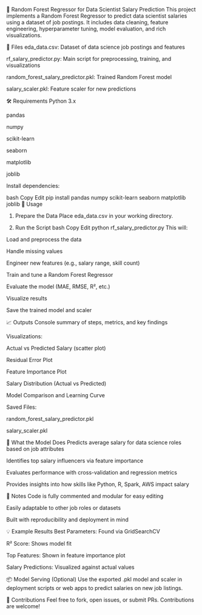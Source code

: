 🎯 Random Forest Regressor for Data Scientist Salary Prediction
This project implements a Random Forest Regressor to predict data scientist salaries using a dataset of job postings. It includes data cleaning, feature engineering, hyperparameter tuning, model evaluation, and rich visualizations.

📁 Files
eda_data.csv: Dataset of data science job postings and features

rf_salary_predictor.py: Main script for preprocessing, training, and visualizations

random_forest_salary_predictor.pkl: Trained Random Forest model

salary_scaler.pkl: Feature scaler for new predictions

🛠️ Requirements
Python 3.x

pandas

numpy

scikit-learn

seaborn

matplotlib

joblib

Install dependencies:

bash
Copy
Edit
pip install pandas numpy scikit-learn seaborn matplotlib joblib
🚀 Usage
1. Prepare the Data
Place eda_data.csv in your working directory.

2. Run the Script
bash
Copy
Edit
python rf_salary_predictor.py
This will:

Load and preprocess the data

Handle missing values

Engineer new features (e.g., salary range, skill count)

Train and tune a Random Forest Regressor

Evaluate the model (MAE, RMSE, R², etc.)

Visualize results

Save the trained model and scaler

📈 Outputs
Console summary of steps, metrics, and key findings

Visualizations:

Actual vs Predicted Salary (scatter plot)

Residual Error Plot

Feature Importance Plot

Salary Distribution (Actual vs Predicted)

Model Comparison and Learning Curve

Saved Files:

random_forest_salary_predictor.pkl

salary_scaler.pkl

🧠 What the Model Does
Predicts average salary for data science roles based on job attributes

Identifies top salary influencers via feature importance

Evaluates performance with cross-validation and regression metrics

Provides insights into how skills like Python, R, Spark, AWS impact salary

📝 Notes
Code is fully commented and modular for easy editing

Easily adaptable to other job roles or datasets

Built with reproducibility and deployment in mind

💡 Example Results
Best Parameters: Found via GridSearchCV

R² Score: Shows model fit

Top Features: Shown in feature importance plot

Salary Predictions: Visualized against actual values

📦 Model Serving (Optional)
Use the exported .pkl model and scaler in deployment scripts or web apps to predict salaries on new job listings.

🤝 Contributions
Feel free to fork, open issues, or submit PRs. Contributions are welcome!

